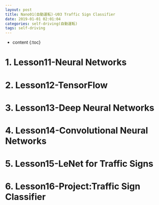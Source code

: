```yaml
---
layout: post
title: Nano01(自動運転)-U03 Traffic Sign Classifier
date: 2019-01-01 02:01:04
categories: self-driving(自動運転)
tags: self-driving
---
```

* content
{:toc}

# 1. Lesson11-Neural Networks

# 2. Lesson12-TensorFlow

# 3. Lesson13-Deep Neural Networks

# 4. Lesson14-Convolutional Neural Networks

# 5. Lesson15-LeNet for Traffic Signs

# 6. Lesson16-Project:Traffic Sign Classifier